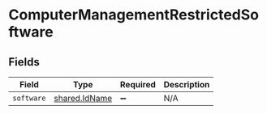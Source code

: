 # ComputerManagementRestrictedSoftware


## Fields

| Field                                          | Type                                           | Required                                       | Description                                    |
| ---------------------------------------------- | ---------------------------------------------- | ---------------------------------------------- | ---------------------------------------------- |
| `software`                                     | [shared.IdName](../../models/shared/idname.md) | :heavy_minus_sign:                             | N/A                                            |